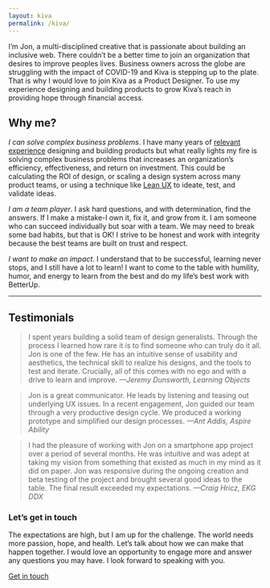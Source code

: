 ```yaml
---
layout: kiva
permalink: /kiva/
---
```


I’m Jon, a multi-disciplined creative that is passionate about building an inclusive web. There couldn’t be a better time to join an organization that desires to improve peoples lives. Business owners across the globe are struggling with the impact of COVID-19 and Kiva is stepping up to the plate. That is why I would love to join Kiva as a Product Designer. To use my experience designing and building products to grow Kiva’s reach in providing hope through financial access.

## Why me?

_I can solve complex business problems_. I have many years of [relevant experience](/resume) designing and building products but what really lights my fire is solving complex business problems that increases an organization’s efficiency, effectiveness, and return on investment. This could be calculating the ROI of design, or scaling a design system across many product teams, or using a technique like [Lean UX](https://www.interaction-design.org/literature/article/a-simple-introduction-to-lean-ux) to ideate, test, and validate ideas.

_I am a team player_. I ask hard questions, and with determination, find the answers. If I make a mistake-I own it, fix it, and grow from it. I am someone who can succeed individually but soar with a team. We may need to break some bad habits, but that is OK! I strive to be honest and work with integrity because the best teams are built on trust and respect.

_I want to make an impact_.  I understand that to be successful, learning never stops, and I still have a lot to learn! I want to come to the table with humility, humor, and energy to learn from the best and do my life’s best work with BetterUp.

----

## Testimonials

> I spent years building a solid team of design generalists. Through the process I learned how rare it is to find someone who can truly do it all. Jon is one of the few. He has an intuitive sense of usability and aesthetics, the technical skill to realize his designs, and the tools to test and iterate. Crucially, all of this comes with no ego and with a drive to learn and improve. <cite>—Jeremy Dunsworth, Learning Objects</cite>

> Jon is a great communicator. He leads by listening and teasing out underlying UX issues. In a recent engagement, Jon guided our team through a very productive design cycle. We produced a working prototype and simplified our design processes. <cite>—Ant Addis, Aspire Ability</cite>

> I had the pleasure of working with Jon on a smartphone app project over a period of several months.  He was intuitive and was adept at taking my vision from something that existed as much in my mind as it did on paper.  Jon was responsive during the ongoing creation and beta testing of the project and brought several good ideas to the table.  The final result exceeded my expectations. <cite>—Craig Hricz, EKG DDX</cite>

### Let’s get in touch

The expectations are high, but I am up for the challenge. The world needs more passion, hope, and health. Let’s talk about how we can make that happen together. I would love an opportunity to engage more and answer any questions you may have. I look forward to speaking with you.

<a class="button continue" href="mailto: jonmb08@gmail.com?subject=Hey, it's Kiva">Get in touch</a>
